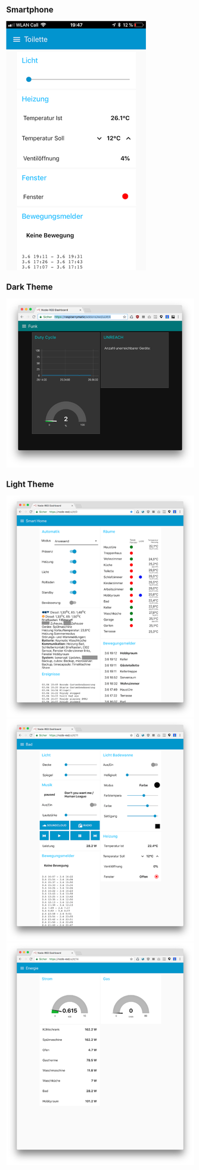 ## Smartphone

![](images/dashboard-4.jpg)

## Dark Theme

![](images/dashboard-dark.png)

## Light Theme

![](images/dashboard-1.png)
![](images/dashboard-2.png)
![](images/dashboard-3.png)